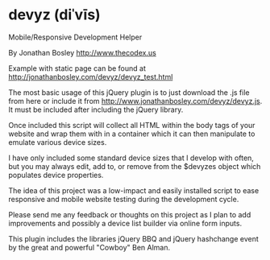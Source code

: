 devyz (diˈvīs)
=====

Mobile/Responsive Development Helper

By Jonathan Bosley http://www.thecodex.us

Example with static page can be found at http://jonathanbosley.com/devyz/devyz_test.html

The most basic usage of this jQuery plugin is to just download the .js file from here or include it from http://www.jonathanbosley.com/devyz/devyz.js. It must be included after including the jQuery library.

Once included this script will collect all HTML within the body tags of your website and wrap them with in a container which it can then manipulate to emulate various device sizes.

I have only included some standard device sizes that I develop with often, but you may always edit, add to, or remove from the $devyzes object which populates device properties.

The idea of this project was a low-impact and easily installed script to ease responsive and mobile website testing during the development cycle.

Please send me any feedback or thoughts on this project as I plan to add improvements and possibly a device list builder via online form inputs.

This plugin includes the libraries jQuery BBQ and jQuery hashchange event by the great and powerful "Cowboy" Ben Alman.

